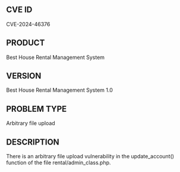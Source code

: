 ## CVE ID
CVE-2024-46376

## PRODUCT
Best House Rental Management System

## VERSION
Best House Rental Management System 1.0

## PROBLEM TYPE
Arbitrary file upload

## DESCRIPTION
There is an arbitrary file upload vulnerability in the update_account() function of the file rental/admin_class.php.
